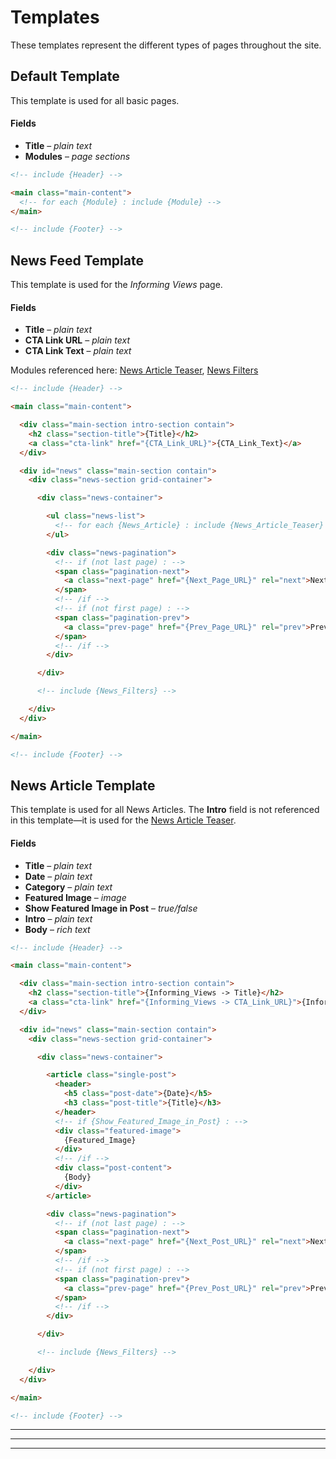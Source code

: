 # Templates

These templates represent the different types of pages throughout the site.


## Default Template

This template is used for all basic pages.

#### Fields
* **Title** – *plain text*
* **Modules** – *page sections*


```html
<!-- include {Header} -->

<main class="main-content">
  <!-- for each {Module} : include {Module} -->
</main>

<!-- include {Footer} -->
```





## News Feed Template

This template is used for the *Informing Views* page.

#### Fields
* **Title** – *plain text*
* **CTA Link URL** – *plain text*
* **CTA Link Text** – *plain text*


Modules referenced here: [News Article Teaser](MODULES.md#news-article-teaser), [News Filters](MODULES.md#news-filters)


```html
<!-- include {Header} -->

<main class="main-content">

  <div class="main-section intro-section contain">
    <h2 class="section-title">{Title}</h2>
    <a class="cta-link" href="{CTA_Link_URL}">{CTA_Link_Text}</a>
  </div>

  <div id="news" class="main-section contain">
    <div class="news-section grid-container">

      <div class="news-container">

        <ul class="news-list">
          <!-- for each {News_Article} : include {News_Article_Teaser} -->
        </ul>

        <div class="news-pagination">
          <!-- if (not last page) : -->
          <span class="pagination-next">
            <a class="next-page" href="{Next_Page_URL}" rel="next">Next</a>
          </span>
          <!-- /if -->
          <!-- if (not first page) : -->
          <span class="pagination-prev">
            <a class="prev-page" href="{Prev_Page_URL}" rel="prev">Previous</a>
          </span>
          <!-- /if -->
        </div>

      </div>

      <!-- include {News_Filters} -->

    </div>
  </div>

</main>

<!-- include {Footer} -->
```





## News Article Template

This template is used for all News Articles. The **Intro** field is not referenced in this template—it is used for the [News Article Teaser](MODULES.md#news-article-teaser).

#### Fields
* **Title** – *plain text*
* **Date** – *plain text*
* **Category** – *plain text*
* **Featured Image** – *image*
* **Show Featured Image in Post** – *true/false*
* **Intro** – *plain text*
* **Body** – *rich text*


```html
<!-- include {Header} -->

<main class="main-content">

  <div class="main-section intro-section contain">
    <h2 class="section-title">{Informing_Views -> Title}</h2>
    <a class="cta-link" href="{Informing_Views -> CTA_Link_URL}">{Informing_Views -> CTA_Link_Text}</a>
  </div>

  <div id="news" class="main-section contain">
    <div class="news-section grid-container">

      <div class="news-container">

        <article class="single-post">
          <header>
            <h5 class="post-date">{Date}</h5>
            <h3 class="post-title">{Title}</h3>
          </header>
          <!-- if {Show_Featured_Image_in_Post} : -->
          <div class="featured-image">
            {Featured_Image}
          </div>
          <!-- /if -->
          <div class="post-content">
            {Body}
          </div>
        </article>

        <div class="news-pagination">
          <!-- if (not last page) : -->
          <span class="pagination-next">
            <a class="next-page" href="{Next_Post_URL}" rel="next">Next</a>
          </span>
          <!-- /if -->
          <!-- if (not first page) : -->
          <span class="pagination-prev">
            <a class="prev-page" href="{Prev_Post_URL}" rel="prev">Previous</a>
          </span>
          <!-- /if -->
        </div>

      </div>

      <!-- include {News_Filters} -->

    </div>
  </div>

</main>

<!-- include {Footer} -->
```




---
---
---
